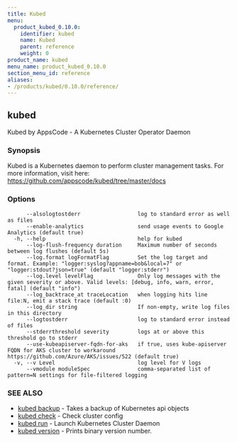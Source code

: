 ```yaml
---
title: Kubed
menu:
  product_kubed_0.10.0:
    identifier: kubed
    name: Kubed
    parent: reference
    weight: 0
product_name: kubed
menu_name: product_kubed_0.10.0
section_menu_id: reference
aliases:
- /products/kubed/0.10.0/reference/
---
```


## kubed

Kubed by AppsCode - A Kubernetes Cluster Operator Daemon

### Synopsis

Kubed is a Kubernetes daemon to perform cluster management tasks. For more information, visit here: https://github.com/appscode/kubed/tree/master/docs

### Options

```
      --alsologtostderr                  log to standard error as well as files
      --enable-analytics                 send usage events to Google Analytics (default true)
  -h, --help                             help for kubed
      --log-flush-frequency duration     Maximum number of seconds between log flushes (default 5s)
      --log.format logFormatFlag         Set the log target and format. Example: "logger:syslog?appname=bob&local=7" or "logger:stdout?json=true" (default "logger:stderr")
      --log.level levelFlag              Only log messages with the given severity or above. Valid levels: [debug, info, warn, error, fatal] (default "info")
      --log_backtrace_at traceLocation   when logging hits line file:N, emit a stack trace (default :0)
      --log_dir string                   If non-empty, write log files in this directory
      --logtostderr                      log to standard error instead of files
      --stderrthreshold severity         logs at or above this threshold go to stderr
      --use-kubeapiserver-fqdn-for-aks   if true, uses kube-apiserver FQDN for AKS cluster to workaround https://github.com/Azure/AKS/issues/522 (default true)
  -v, --v Level                          log level for V logs
      --vmodule moduleSpec               comma-separated list of pattern=N settings for file-filtered logging
```

### SEE ALSO

* [kubed backup](/products/kubed/0.10.0/reference/kubed_backup)	 - Takes a backup of Kubernetes api objects
* [kubed check](/products/kubed/0.10.0/reference/kubed_check)	 - Check cluster config
* [kubed run](/products/kubed/0.10.0/reference/kubed_run)	 - Launch Kubernetes Cluster Daemon
* [kubed version](/products/kubed/0.10.0/reference/kubed_version)	 - Prints binary version number.

